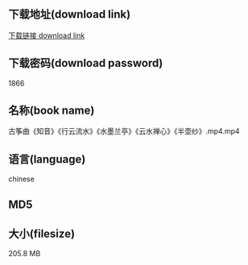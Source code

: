 ## 下载地址(download link)
[下载链接 download link](https://tutu365.netlify.app/?s=%E5%8F%A4%E7%AD%9D%E6%9B%B2%E3%80%8A%E7%9F%A5%E9%9F%B3%E3%80%8B%E3%80%8A%E8%A1%8C%E4%BA%91%E6%B5%81%E6%B0%B4%E3%80%8B%E3%80%8A%E6%B0%B4%E5%A2%A8%E5%85%B0%E4%BA%AD%E3%80%8B%E3%80%8A%E4%BA%91%E6%B0%B4%E7%A6%85%E5%BF%83%E3%80%8B%E3%80%8A%E5%8D%8A%E5%A3%B6%E7%BA%B1%E3%80%8B.mp4)

## 下载密码(download password)
1866

## 名称(book name)
古筝曲《知音》《行云流水》《水墨兰亭》《云水禅心》《半壶纱》.mp4.mp4

## 语言(language)
chinese

## MD5


## 大小(filesize)
205.8 MB
